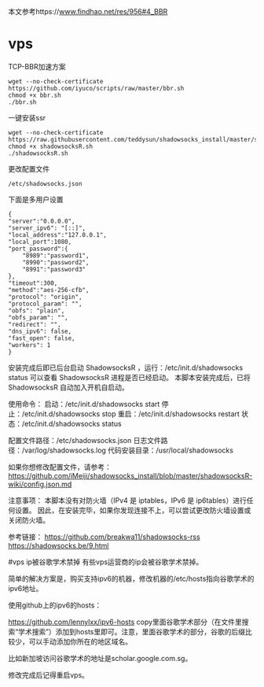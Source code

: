 本文参考https://www.findhao.net/res/956#4_BBR
# vps

 TCP-BBR加速方案
```
wget --no-check-certificate https://github.com/iyuco/scripts/raw/master/bbr.sh
chmod +x bbr.sh
./bbr.sh
```

一键安装ssr
```
wget --no-check-certificate https://raw.githubusercontent.com/teddysun/shadowsocks_install/master/shadowsocksR.sh
chmod +x shadowsocksR.sh
./shadowsocksR.sh 
```
更改配置文件

```
/etc/shadowsocks.json
```
下面是多用户设置

```
{
"server":"0.0.0.0",
"server_ipv6": "[::]",
"local_address":"127.0.0.1",
"local_port":1080,
"port_password":{
    "8989":"password1",
    "8990":"password2",
    "8991":"password3"
},
"timeout":300,
"method":"aes-256-cfb",
"protocol": "origin",
"protocol_param": "",
"obfs": "plain",
"obfs_param": "",
"redirect": "",
"dns_ipv6": false,
"fast_open": false,
"workers": 1
}
```
安装完成后即已后台启动 ShadowsocksR ，运行：/etc/init.d/shadowsocks status
可以查看 ShadowsocksR 进程是否已经启动。
本脚本安装完成后，已将 ShadowsocksR 自动加入开机自启动。

使用命令：
启动：/etc/init.d/shadowsocks start
停止：/etc/init.d/shadowsocks stop
重启：/etc/init.d/shadowsocks restart
状态：/etc/init.d/shadowsocks status

配置文件路径：/etc/shadowsocks.json
日志文件路径：/var/log/shadowsocks.log
代码安装目录：/usr/local/shadowsocks

如果你想修改配置文件，请参考：
https://github.com/iMeiji/shadowsocks_install/blob/master/shadowsocksR-wiki/config.json.md

注意事项：
本脚本没有对防火墙（IPv4 是 iptables，IPv6 是 ip6tables）进行任何设置。
因此，在安装完毕，如果你发现连接不上，可以尝试更改防火墙设置或关闭防火墙。

参考链接：
https://github.com/breakwa11/shadowsocks-rss
https://shadowsocks.be/9.html

#vps ip被谷歌学术禁掉
有些vps运营商的ip会被谷歌学术禁掉。

简单的解决方案是，购买支持ipv6的机器，修改机器的/etc/hosts指向谷歌学术的ipv6地址。

使用github上的ipv6的hosts：

https://github.com/lennylxx/ipv6-hosts
copy里面谷歌学术部分（在文件里搜索“学术搜索”）添加到hosts里即可。注意，里面谷歌学术的部分，谷歌的后缀比较少，可以手动添加你所在的地区域名。

比如新加坡访问谷歌学术的地址是scholar.google.com.sg。

修改完成后记得重启vps。
